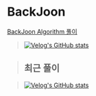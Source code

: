 # BackJoon
[BackJoon Algorithm 풀이](https://velog.io/@courage331/series/%EB%B0%B1%EC%A4%80)


>[![Velog's GitHub stats](https://velog-readme-stats.vercel.app/api/badge?name=minzikim)](https://velog.io/@courage331)

>## 최근 풀이

>[![Velog's GitHub stats](https://velog-readme-stats.vercel.app/api?name=courage331&tag=백준)](https://github.com/courage331/BackJoon)
